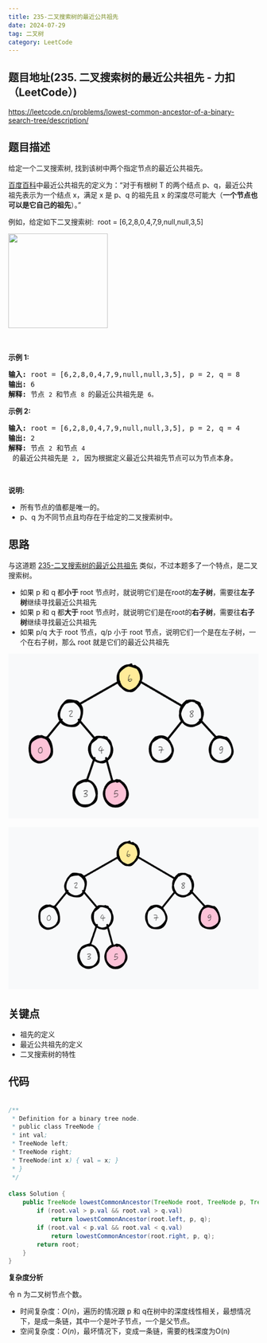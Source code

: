 ```yaml
---
title: 235-二叉搜索树的最近公共祖先
date: 2024-07-29
tag: 二叉树
category: LeetCode
---
```


## 题目地址(235. 二叉搜索树的最近公共祖先 - 力扣（LeetCode）)

https://leetcode.cn/problems/lowest-common-ancestor-of-a-binary-search-tree/description/

## 题目描述

<p>给定一个二叉搜索树, 找到该树中两个指定节点的最近公共祖先。</p>

<p><a href="https://baike.baidu.com/item/%E6%9C%80%E8%BF%91%E5%85%AC%E5%85%B1%E7%A5%96%E5%85%88/8918834?fr=aladdin" target="_blank">百度百科</a>中最近公共祖先的定义为：“对于有根树 T 的两个结点 p、q，最近公共祖先表示为一个结点 x，满足 x 是 p、q 的祖先且 x 的深度尽可能大（<strong>一个节点也可以是它自己的祖先</strong>）。”</p>

<p>例如，给定如下二叉搜索树:&nbsp; root =&nbsp;[6,2,8,0,4,7,9,null,null,3,5]</p>

<p><img alt="" src="https://assets.leetcode-cn.com/aliyun-lc-upload/uploads/2018/12/14/binarysearchtree_improved.png" style="height: 190px; width: 200px;"></p>

<p>&nbsp;</p>

<p><strong>示例 1:</strong></p>

<pre><strong>输入:</strong> root = [6,2,8,0,4,7,9,null,null,3,5], p = 2, q = 8
<strong>输出:</strong> 6 
<strong>解释: </strong>节点 <code>2 </code>和节点 <code>8 </code>的最近公共祖先是 <code>6。</code>
</pre>

<p><strong>示例 2:</strong></p>

<pre><strong>输入:</strong> root = [6,2,8,0,4,7,9,null,null,3,5], p = 2, q = 4
<strong>输出:</strong> 2
<strong>解释: </strong>节点 <code>2</code> 和节点 <code>4</code> 的最近公共祖先是 <code>2</code>, 因为根据定义最近公共祖先节点可以为节点本身。</pre>

<p>&nbsp;</p>

<p><strong>说明:</strong></p>

<ul>
	<li>所有节点的值都是唯一的。</li>
	<li>p、q 为不同节点且均存在于给定的二叉搜索树中。</li>
</ul>


## 思路

与这道题 [235-二叉搜索树的最近公共祖先](./235-二叉搜索树的最近公共祖先.md) 类似，不过本题多了一个特点，是二叉搜索树。

- 如果 p 和 q 都**小于** root 节点时，就说明它们是在root的**左子树**，需要往**左子树**继续寻找最近公共祖先
- 如果 p 和 q 都**大于** root 节点时，就说明它们是在root的**右子树**，需要往**右子树**继续寻找最近公共祖先
- 如果 p/q 大于 root 节点，q/p 小于 root 节点，说明它们一个是在左子树，一个在右子树，那么 root 就是它们的最近公共祖先

![image-20240729124918522](./../.vuepress/public/my-images/image-20240729124918522.png)



![image-20240729124955869](./../.vuepress/public/my-images/image-20240729124955869.png)





## 关键点

-  祖先的定义
-  最近公共祖先的定义
-  二叉搜索树的特性

## 代码

```java

/**
 * Definition for a binary tree node.
 * public class TreeNode {
 * int val;
 * TreeNode left;
 * TreeNode right;
 * TreeNode(int x) { val = x; }
 * }
 */

class Solution {
    public TreeNode lowestCommonAncestor(TreeNode root, TreeNode p, TreeNode q) {
        if (root.val > p.val && root.val > q.val)
            return lowestCommonAncestor(root.left, p, q);
        if (root.val < p.val && root.val < q.val)
            return lowestCommonAncestor(root.right, p, q);
        return root;
    }
}

```


**复杂度分析**

令 n 为二叉树节点个数。

- 时间复杂度：$O(n)$，遍历的情况跟 p 和 q在树中的深度线性相关，最想情况下，是成一条链，其中一个是叶子节点，一个是父节点。
- 空间复杂度：$O(n)$，最坏情况下，变成一条链，需要的栈深度为O(n)

